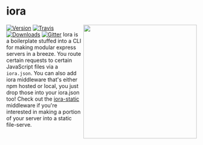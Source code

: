 iora
====

<img align="right" height="300" src="http://i.imgur.com/a9f8cP8.jpg">

[![Version][npm-version-image]][npm-link] [![Travis][travis-image]][travis-link] [![Downloads][npm-downloads-image]][npm-link] [![Gitter][gitter-image]][gitter-link]
Iora is a boilerplate stuffed into a CLI for making modular express servers in a breeze.  You route certain requests to certain JavaScript files via a `iora.json`.  You can also add iora middleware that's either npm hosted or local, you just drop those into your iora.json too!  Check out the [iora-static]() middleware if you're interested in making a portion of your server into a static file-serve.

 [npm-downloads-image]: https://img.shields.io/npm/dm/iora.svg?style=flat-square
 [travis-image]: https://img.shields.io/travis/iora/iora.svg?style=flat-square
 [npm-version-image]: https://img.shields.io/npm/v/iora.svg?style=flat-square
 [gitter-image]: https://badges.gitter.im/Join%20Chat.svg

 [travis-link]: https://travis-ci.org/iora/iora
 [npm-link]: https://www.npmjs.com/package/iora
 [gitter-link]: https://gitter.im/iora/iora
